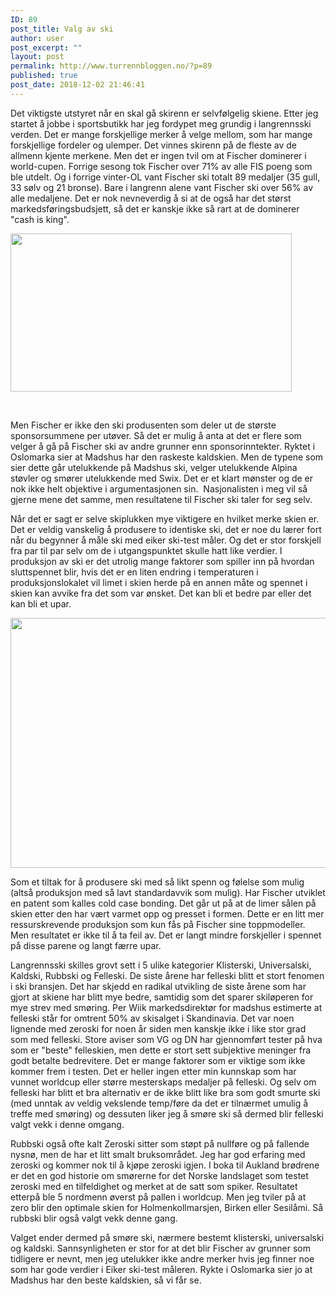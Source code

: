 ```yaml
---
ID: 89
post_title: Valg av ski
author: user
post_excerpt: ""
layout: post
permalink: http://www.turrennbloggen.no/?p=89
published: true
post_date: 2018-12-02 21:46:41
---
```

Det viktigste utstyret når en skal gå skirenn er selvfølgelig skiene. Etter jeg startet å jobbe i sportsbutikk har jeg fordypet meg grundig i langrennsski verden. Det er mange forskjellige merker å velge mellom, som har mange forskjellige fordeler og ulemper. Det vinnes skirenn på de fleste av de allmenn kjente merkene. Men det er ingen tvil om at Fischer dominerer i world-cupen. Forrige sesong tok Fischer over 71% av alle FIS poeng som ble utdelt. Og i forrige vinter-OL vant Fischer ski totalt 89 medaljer (35 gull, 33 sølv og 21 bronse). Bare i langrenn alene vant Fischer ski over 56% av alle medaljene. Det er nok nevneverdig å si at de også har det størst markedsføringsbudsjett, så det er kanskje ikke så rart at de dominerer "cash is king".

<img class="wp-image-93 alignright" src="http://www.turrennbloggen.no/wp-content/uploads/2018/12/Klæbo-300x169.jpg" alt="" width="450" height="253" />

&nbsp;

Men Fischer er ikke den ski produsenten som deler ut de største sponsorsummene per utøver. Så det er mulig å anta at det er flere som velger å gå på Fischer ski av andre grunner enn sponsorinntekter. Ryktet i Oslomarka sier at Madshus har den raskeste kaldskien. Men de typene som sier dette går utelukkende på Madshus ski, velger utelukkende Alpina støvler og smører utelukkende med Swix. Det er et klart mønster og de er nok ikke helt objektive i argumentasjonen sin.  Nasjonalisten i meg vil så gjerne mene det samme, men resultatene til Fischer ski taler for seg selv.

Når det er sagt er selve skiplukken mye viktigere en hvilket merke skien er. Det er veldig vanskelig å produsere to identiske ski, det er noe du lærer fort når du begynner å måle ski med eiker ski-test måler. Og det er stor forskjell fra par til par selv om de i utgangspunktet skulle hatt like verdier. I produksjon av ski er det utrolig mange faktorer som spiller inn på hvordan sluttspennet blir, hvis det er en liten endring i temperaturen i produksjonslokalet vil limet i skien herde på en annen måte og spennet i skien kan avvike fra det som var ønsket. Det kan bli et bedre par eller det kan bli et upar.

<img class="aligncenter wp-image-96" src="http://www.turrennbloggen.no/wp-content/uploads/2018/12/eiker-300x120.jpg" alt="" width="1000" height="400" />

Som et tiltak for å produsere ski med så likt spenn og følelse som mulig (altså produksjon med så lavt standardavvik som mulig). Har Fischer utviklet en patent som kalles cold case bonding. Det går ut på at de limer sålen på skien etter den har vært varmet opp og presset i formen. Dette er en litt mer ressurskrevende produksjon som kun fås på Fischer sine toppmodeller. Men resultatet er ikke til å ta feil av. Det er langt mindre forskjeller i spennet på disse parene og langt færre upar.

Langrennsski skilles grovt sett i 5 ulike kategorier Klisterski, Universalski, Kaldski, Rubbski og Felleski. De siste årene har felleski blitt et stort fenomen i ski bransjen. Det har skjedd en radikal utvikling de siste årene som har gjort at skiene har blitt mye bedre, samtidig som det sparer skiløperen for mye strev med smøring. Per Wiik markedsdirektør for madshus estimerte at felleski står for omtrent 50% av skisalget i Skandinavia. Det var noen lignende med zeroski for noen år siden men kanskje ikke i like stor grad som med felleski. Store aviser som VG og DN har gjennomført tester på hva som er "beste" felleskien, men dette er stort sett subjektive meninger fra godt betalte bedrevitere. Det er mange faktorer som er viktige som ikke kommer frem i testen. Det er heller ingen etter min kunnskap som har vunnet worldcup eller større mesterskaps medaljer på felleski. Og selv om felleski har blitt et bra alternativ er de ikke blitt like bra som godt smurte ski (med unntak av veldig vekslende temp/føre da det er tilnærmet umulig å treffe med smøring) og dessuten liker jeg å smøre ski så dermed blir felleski valgt vekk i denne omgang.

Rubbski også ofte kalt Zeroski sitter som støpt på nullføre og på fallende nysnø, men de har et litt smalt bruksområdet. Jeg har god erfaring med zeroski og kommer nok til å kjøpe zeroski igjen. I boka til Aukland brødrene er det en god historie om smørerne for det Norske landslaget som testet zeroski med en tilfeldighet og merket at de satt som spiker. Resultatet etterpå ble 5 nordmenn øverst på pallen i worldcup. Men jeg tviler på at zero blir den optimale skien for Holmenkollmarsjen, Birken eller Sesilåmi. Så rubbski blir også valgt vekk denne gang.

Valget ender dermed på smøre ski, nærmere bestemt klisterski, universalski og kaldski. Sannsynligheten er stor for at det blir Fischer av grunner som tidligere er nevnt, men jeg utelukker ikke andre merker hvis jeg finner noe som har gode verdier i Eiker ski-test måleren. Rykte i Oslomarka sier jo at Madshus har den beste kaldskien, så vi får se.